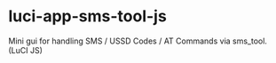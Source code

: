 # luci-app-sms-tool-js
Mini gui for handling SMS / USSD Codes / AT Commands via sms_tool. (LuCI JS)
